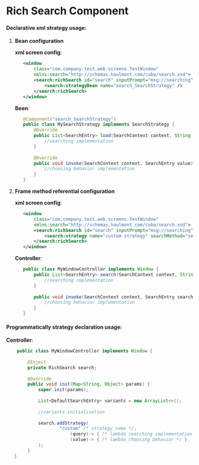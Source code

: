 # Rich Search Component
#### Declarative xml strategy usage:
1. **Bean configuration**

    **xml screen config**:
    ```xml
       <window
           class="com.company.test.web.screens.TestWindow" 
           xmlns:search="http://schemas.haulmont.com/cuba/search.xsd">
           <search:richSearch id="search" inputPrompt="msg://searching">
               <search:strategyBean name="search_SearchStrategy" />
           </search:richSearch>
       </window>
    ```
    
    **Been**:
    ```java
       @Component("search_SearchStrategy")
       public class MySearchStrategy implements SearchStrategy {
           @Override
           public List<SearchEntry> load(SearchContext context, String query) {
               //searching implementation
           }
       
           @Override
           public void invoke(SearchContext context, SearchEntry value) {
               //choosing behavior implementation
           }
       }
    ```
2. **Frame method referential configuration**

    **xml screen config**:
    ```xml
       <window
           class="com.company.test.web.screens.TestWindow" 
           xmlns:search="http://schemas.haulmont.com/cuba/search.xsd">
           <search:richSearch id="search" inputPrompt="msg://searching">
               <search:strategy name="custom strategy" searchMethod="search" invokeMethod="invoke" />
           </search:richSearch>
       </window>
    ```
    
    **Controller**:
    ```java
       public class MyWindowController implements Window {
           public List<SearchEntry> search(SearchContext context, String query) {
               //searching implementation
           }
           
           public void invoke(SearchContext context, SearchEntry searchEntry) {
               //choosing behavior implementation
           }
       }
    ```
#### Programmatically strategy declaration usage:
    
**Controller**:
```java
    public class MyWindowController implements Window {
    
        @Inject
        private RichSearch search;
    
        @Override
        public void init(Map<String, Object> params) {
            super.init(params);
    
            List<DefaultSearchEntry> variants = new ArrayList<>();
            
            //variants initialisation
    
            search.addStrategy(
                    "custom" /* strategy name */, 
                        (query)-> { /* lambda searching implementation */ },
                        (value)-> { /* lambda choosing behavior */ }
            );
        }
   }
```


 